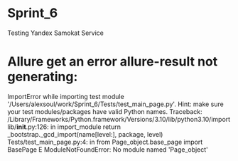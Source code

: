# Sprint_6
Testing Yandex Samokat Service

# Allure get an error allure-result not generating:
ImportError while importing test module '/Users/alexsoul/work/Sprint_6/Tests/test_main_page.py'.
Hint: make sure your test modules/packages have valid Python names.
Traceback:
/Library/Frameworks/Python.framework/Versions/3.10/lib/python3.10/importlib/__init__.py:126: in import_module
    return _bootstrap._gcd_import(name[level:], package, level)
Tests/test_main_page.py:4: in <module>
    from Page_object.base_page import BasePage
E   ModuleNotFoundError: No module named 'Page_object'